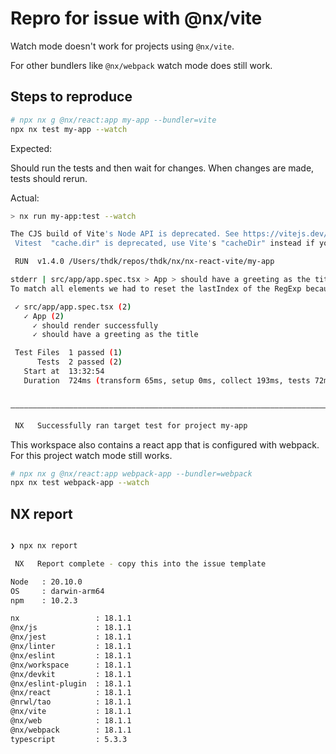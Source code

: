 # Repro for issue with @nx/vite

Watch mode doesn't work for projects using `@nx/vite`.

For other bundlers like `@nx/webpack` watch mode does still work.

## Steps to reproduce

```sh
# npx nx g @nx/react:app my-app --bundler=vite
npx nx test my-app --watch
```

Expected:

Should run the tests and then wait for changes.
When changes are made, tests should rerun.

Actual:

```sh
> nx run my-app:test --watch

The CJS build of Vite's Node API is deprecated. See https://vitejs.dev/guide/troubleshooting.html#vite-cjs-node-api-deprecated for more details.
 Vitest  "cache.dir" is deprecated, use Vite's "cacheDir" instead if you want to change the cache director. Note caches will be written to "cacheDir/vitest"

 RUN  v1.4.0 /Users/thdk/repos/thdk/nx/nx-react-vite/my-app

stderr | src/app/app.spec.tsx > App > should have a greeting as the title
To match all elements we had to reset the lastIndex of the RegExp because the global flag is enabled. We encourage to remove the global flag from the RegExp.

 ✓ src/app/app.spec.tsx (2)
   ✓ App (2)
     ✓ should render successfully
     ✓ should have a greeting as the title

 Test Files  1 passed (1)
      Tests  2 passed (2)
   Start at  13:32:54
   Duration  724ms (transform 65ms, setup 0ms, collect 193ms, tests 72ms, environment 286ms, prepare 50ms)


——————————————————————————————————————————————————————————————————————————————————————————————————————————————————————————————————————————————————————————————————————————————————————————

 NX   Successfully ran target test for project my-app
```

This workspace also contains a react app that is configured with webpack.
For this project watch mode still works.

```sh
# npx nx g @nx/react:app webpack-app --bundler=webpack
npx nx test webpack-app --watch
```

## NX report

```sh

❯ npx nx report

 NX   Report complete - copy this into the issue template

Node   : 20.10.0
OS     : darwin-arm64
npm    : 10.2.3

nx                 : 18.1.1
@nx/js             : 18.1.1
@nx/jest           : 18.1.1
@nx/linter         : 18.1.1
@nx/eslint         : 18.1.1
@nx/workspace      : 18.1.1
@nx/devkit         : 18.1.1
@nx/eslint-plugin  : 18.1.1
@nx/react          : 18.1.1
@nrwl/tao          : 18.1.1
@nx/vite           : 18.1.1
@nx/web            : 18.1.1
@nx/webpack        : 18.1.1
typescript         : 5.3.3
```

